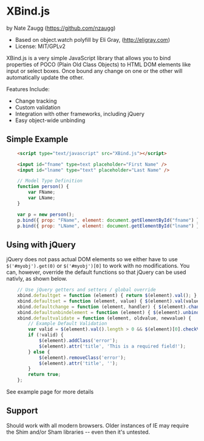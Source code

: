 # XBind.js
by Nate Zaugg (https://github.com/nzaugg)

* Based on object.watch polyfill by Eli Gray, (http://eligray.com)
* License: MIT/GPLv2

XBind.js is a very simple JavaScript library that allows you to bind properties of POCO (Plain Old Class Objects) to
HTML DOM elements like input or select boxes. Once bound any change on one or the other will automatically update the
other.

Features Include:
* Change tracking
* Custom validation
* Integration with other frameworks, including jQuery
* Easy object-wide unbinding

## Simple Example
```html
	<script type="text/javascript" src="XBind.js"></script>
```
```html
	<input id="fname" type=text placeholder="First Name" />
	<input id="lname" type="text" placeholder="Last Name" />
```
```JavaScript
	// Model Type Definition
	function person() {
		var FName;
		var LName;
	}

	var p = new person();
	p.bind({ prop: "FName", element: document.getElementById("fname") });
	p.bind({ prop: "LName", element: document.getElementById("lname") });
```

## Using with jQuery
jQuery does not pass actual DOM elements so we either have to use `$('#myobj').get(0)` or `$('#myobj')[0]` to work with 
no modifications. You can, however, override the default functions so that jQuery can be used nativly, as shown below.

```JavaScript
	// Use jQuery getters and setters / global override
	xbind.defaultget = function (element) { return $(element).val(); };
	xbind.defaultset = function (element, value) { $(element).val(value); };
	xbind.defaultchange = function (element, handler) { $(element).change(handler); };
	xbind.defaultunbindelement = function (element) { $(element).unbind('change'); };
	xbind.defaultvalidate = function (element, oldvalue, newvalue) {
		// Example Default Validation
		var valid = $(element).val().length > 0 && $(element)[0].checkValidity();
		if (!valid) {
			$(element).addClass('error');
			$(element).attr('title', 'This is a required field!');
		} else {
			$(element).removeClass('error');
			$(element).attr('title', '');
		}
		return true;
	};
```
See example page for more details

## Support
Should work with all modern browsers. Older instances of IE may require the Shim and/or Sham libraries -- even then it's untested.
